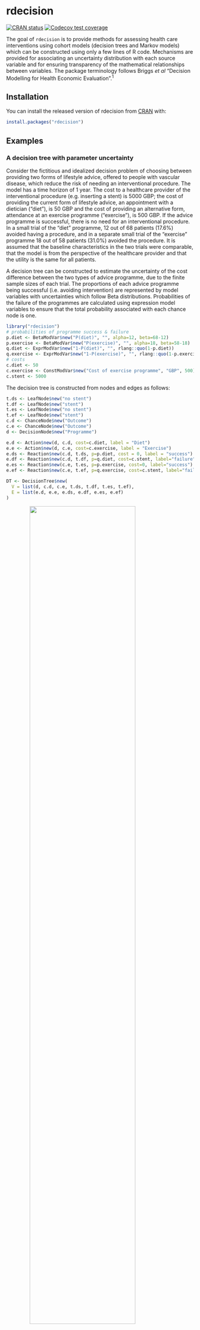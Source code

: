 
<!-- README.md is generated from README.Rmd. Please edit that file -->

# rdecision

<!-- badges: start -->

[![CRAN
status](https://www.r-pkg.org/badges/version/rdecision)](https://CRAN.R-project.org/package=rdecision)
[![Codecov test
coverage](https://codecov.io/gh/ajsims1704/rdecision/branch/master/graph/badge.svg)](https://codecov.io/gh/ajsims1704/rdecision?branch=master)
<!-- badges: end -->

The goal of `rdecision` is to provide methods for assessing health care
interventions using cohort models (decision trees and Markov models)
which can be constructed using only a few lines of R code. Mechanisms
are provided for associating an uncertainty distribution with each
source variable and for ensuring transparency of the mathematical
relationships between variables. The package terminology follows Briggs
*et al* “Decision Modelling for Health Economic Evaluation”.<sup>1</sup>

## Installation

You can install the released version of rdecision from
[CRAN](https://CRAN.R-project.org) with:

``` r
install.packages("rdecision")
```

## Examples

### A decision tree with parameter uncertainty

Consider the fictitious and idealized decision problem of choosing
between providing two forms of lifestyle advice, offered to people with
vascular disease, which reduce the risk of needing an interventional
procedure. The model has a time horizon of 1 year. The cost to a
healthcare provider of the interventional procedure (e.g. inserting a
stent) is 5000 GBP; the cost of providing the current form of lifestyle
advice, an appointment with a dietician (“diet”), is 50 GBP and the cost
of providing an alternative form, attendance at an exercise programme
(“exercise”), is 500 GBP. If the advice programme is successful, there
is no need for an interventional procedure. In a small trial of the
“diet” programme, 12 out of 68 patients (17.6%) avoided having a
procedure, and in a separate small trial of the “exercise” programme 18
out of 58 patients (31.0%) avoided the procedure. It is assumed that the
baseline characteristics in the two trials were comparable, that the
model is from the perspective of the healthcare provider and that the
utility is the same for all patients.

A decision tree can be constructed to estimate the uncertainty of the
cost difference between the two types of advice programme, due to the
finite sample sizes of each trial. The proportions of each advice
programme being successful (i.e. avoiding intervention) are represented
by model variables with uncertainties which follow Beta distributions.
Probabilities of the failure of the programmes are calculated using
expression model variables to ensure that the total probability
associated with each chance node is one.

``` r
library("rdecision")
# probabilities of programme success & failure
p.diet <- BetaModVar$new("P(diet)", "", alpha=12, beta=68-12)
p.exercise <- BetaModVar$new("P(exercise)", "", alpha=18, beta=58-18)
q.diet <- ExprModVar$new("1-P(diet)", "", rlang::quo(1-p.diet))
q.exercise <- ExprModVar$new("1-P(exercise)", "", rlang::quo(1-p.exercise))
# costs
c.diet <- 50
c.exercise <- ConstModVar$new("Cost of exercise programme", "GBP", 500)
c.stent <- 5000
```

The decision tree is constructed from nodes and edges as follows:

``` r
t.ds <- LeafNode$new("no stent")
t.df <- LeafNode$new("stent")
t.es <- LeafNode$new("no stent")
t.ef <- LeafNode$new("stent")
c.d <- ChanceNode$new("Outcome")
c.e <- ChanceNode$new("Outcome")
d <- DecisionNode$new("Programme")

e.d <- Action$new(d, c.d, cost=c.diet, label = "Diet")
e.e <- Action$new(d, c.e, cost=c.exercise, label = "Exercise")
e.ds <- Reaction$new(c.d, t.ds, p=p.diet, cost = 0, label = "success")
e.df <- Reaction$new(c.d, t.df, p=q.diet, cost=c.stent, label="failure")
e.es <- Reaction$new(c.e, t.es, p=p.exercise, cost=0, label="success")
e.ef <- Reaction$new(c.e, t.ef, p=q.exercise, cost=c.stent, label="failure")

DT <- DecisionTree$new(
  V = list(d, c.d, c.e, t.ds, t.df, t.es, t.ef),
  E = list(e.d, e.e, e.ds, e.df, e.es, e.ef)
)
```

<img src="man/figures/README-treedraw-1.png" width="75%" style="display: block; margin: auto;" />

The expected per-patient net cost of each option is obtained by
evaluating the tree with expected values of all variables using
`DT$evaluate()` and threshold values with `DT$threshold()`. Examination
of the results of evaluation shows that the expected per-patient net
cost of the diet advice programme is 4167.65 GBP and the per-patient net
cost of the exercise programme is 3948.28 GBP, a point estimate saving
of 219.37 GBP per patient if the exercise advice programme is adopted.
By univariate threshold analysis, the exercise program will be cost
saving when its cost of delivery is less than 719.73 GBP or when its
success rate is greater than 26.6%.

The confidence interval of the cost saving is estimated by repeated
evaluation of the tree, each time sampling from the uncertainty
distribution of the two probabilities using, for example,
`DT$evaluate(setvars="random", N=1000)` and inspecting the resulting
data frame. From 1000 runs, the 95% confidence interval of the per
patient cost saving is -510.86 GBP to 963.32 GBP, with 70.9% being cost
saving, and it can be concluded that more evidence is required to be
confident that the exercise programme is cost saving.

## A three-state Markov model

Sonnenberg and Beck<sup>2</sup> introduced an illustrative example of a
Markov process with three states: “Well”, “Disabled” and “Dead” and one
transition between each state, each with a per-cycle probability. In
`rdecision` such a model is constructed as follows. Note that
transitions from a state to itself must be specified if allowed,
otherwise the state would be a tunnel state.

``` r
# define the cycle time
tcycle = as.difftime(365.25, units="days")
# create states
s.well <- MarkovState$new(name="Well", utility=1)
s.disabled <- MarkovState$new(name="Disabled",utility=0.7)
s.dead <- MarkovState$new(name="Dead",utility=0)
# create transitions, leaving rates undefined
E <- list(
  MarkovTransition$new(s.well, s.well),
  MarkovTransition$new(s.dead, s.dead),
  MarkovTransition$new(s.disabled, s.disabled),
  MarkovTransition$new(s.well, s.disabled),
  MarkovTransition$new(s.well, s.dead),
  MarkovTransition$new(s.disabled, s.dead)
)
# create the model
M <- CohortMarkovModel$new(V = list(s.well, s.disabled, s.dead), E)
# create transition probability matrix
snames <- c("Well","Disabled","Dead")
Pt <- matrix(
  data = c(0.6, 0.2, 0.2, 0, 0.6, 0.4, 0, 0, 1),
  nrow = 3, byrow = TRUE,
  dimnames = list(source=snames, target=snames)
)
# set the transition rates from per-cycle probabilities
M$set_rates(Pt, tcycle)
```

<img src="man/figures/README-sb-1.png" width="75%" style="display: block; margin: auto;" />

With a starting population of 10,000, the model can be run for 25 years
as follows. The output of the `cycles` function is the Markov trace,
shown below, which replicates Table 2.<sup>2</sup>

``` r
# set the starting populations
M$reset(c(Well=10000, Disabled=0, Dead=0)) 
# cycle
MT <- M$cycles(25, tcycle=tcycle, hcc.pop=FALSE, hcc.cost=FALSE)
```

| Years |  Well | Disabled |  Dead | Cumulative Utility |
|------:|------:|---------:|------:|-------------------:|
|     0 | 10000 |        0 |     0 |                  0 |
|     1 |  6000 |     2000 |  2000 |               0.74 |
|     2 |  3600 |     2400 |  4000 |              1.268 |
|     3 |  2160 |     2160 |  5680 |              1.635 |
|    23 |     0 |        1 |  9999 |              2.375 |
|    24 |     0 |        0 | 10000 |              2.375 |
|    25 |     0 |        0 | 10000 |              2.375 |

# Acknowledgements

In addition to using base R,<sup>3</sup> `redecision` relies heavily on
the `R6` implementation of classes<sup>4</sup> and the `rlang` package
for error handling and non-standard evaluation used in expression model
variables.<sup>5</sup> Building the package vignettes and documentation
relies on the `testthat` package,<sup>6</sup> the `devtools`
package<sup>7</sup> and `rmarkdown`.<sup>10</sup>

Underpinning graph theory is based on terminology, definitions and
algorithms from Gross *et al*,<sup>11</sup> the Wikipedia
glossary<sup>12</sup> and links therein. Topological sorting of graphs
is based on Kahn’s algorithm.<sup>13</sup> Some of the terminology for
decision trees was based on the work of Kaminski *et al*<sup>14</sup>
and an efficient tree drawing algorithm was based on the work of
Walker.<sup>15</sup> In Markov models, matrix exponentiation for
converting transition rates into per-cycle probabilities, and *vice
versa*, relies on the `expm` package<sup>16</sup> and Markov model
representations are exported in the DOT language.<sup>17</sup>

Terminology for decision trees and Markov models in health economic
evaluation was based on the book by Briggs *et al*<sup>1</sup> and the
output format and terminology follows ISPOR
recommendations.<sup>19</sup>

Citations for examples used in vignettes are given in applicable
vignette files.

# References

<div id="refs" class="references csl-bib-body">

<div id="ref-briggs2006" class="csl-entry">

<span class="csl-left-margin">1 </span><span
class="csl-right-inline">Briggs A, Claxton K, Sculpher M. *Decision
modelling for health economic evaluation*. Oxford, UK: Oxford University
Press; 2006.</span>

</div>

<div id="ref-sonnenberg1993" class="csl-entry">

<span class="csl-left-margin">2 </span><span
class="csl-right-inline">Sonnenberg FA, Beck JR. Markov Models in
Medical Decision Making: A Practical Guide. *Medical Decision Making*
1993;**13**:322–38. <https://doi.org/10.1177/0272989X9301300409>.</span>

</div>

<div id="ref-rcoreteam2020" class="csl-entry">

<span class="csl-left-margin">3 </span><span class="csl-right-inline">R
Core Team. *R: A language and environment for statistical computing*.
Vienna, Austria: R Foundation for Statistical Computing; 2020.</span>

</div>

<div id="ref-chang2020" class="csl-entry">

<span class="csl-left-margin">4 </span><span
class="csl-right-inline">Chang W. *R6: Encapsulated classes with
reference semantics*. 2020.</span>

</div>

<div id="ref-henry2020" class="csl-entry">

<span class="csl-left-margin">5 </span><span
class="csl-right-inline">Henry L, Wickham H. *Rlang: Functions for base
types and core r and ’tidyverse’ features*. 2020.</span>

</div>

<div id="ref-wickham2011" class="csl-entry">

<span class="csl-left-margin">6 </span><span
class="csl-right-inline">Wickham H. Testthat: Get started with testing.
*The R Journal* 2011;**3**:5–10.</span>

</div>

<div id="ref-wickham2020" class="csl-entry">

<span class="csl-left-margin">7 </span><span
class="csl-right-inline">Wickham H, Hester J, Chang W. *Devtools: Tools
to make developing r packages easier*. 2020.</span>

</div>

<div id="ref-xie2018a" class="csl-entry">

<span class="csl-left-margin">8 </span><span
class="csl-right-inline">Xie Y, Allaire JJ, Grolemund G. *R markdown:
The definitive guide*. Boca Raton, Florida: Chapman and Hall/CRC;
2018.</span>

</div>

<div id="ref-allaire2020" class="csl-entry">

<span class="csl-left-margin">9 </span><span
class="csl-right-inline">Allaire J, Xie Y, McPherson J, Luraschi J,
Ushey K, Atkins A, *et al.* *Rmarkdown: Dynamic documents for r*.
2020.</span>

</div>

<div id="ref-xie2020" class="csl-entry">

<span class="csl-left-margin">10 </span><span
class="csl-right-inline">Xie Y, Dervieux C, Riederer E. *R markdown
cookbook*. Boca Raton, Florida: Chapman and Hall/CRC; 2020.</span>

</div>

<div id="ref-gross2013" class="csl-entry">

<span class="csl-left-margin">11 </span><span
class="csl-right-inline">Gross JL, Yellen J, Zhang P. *Handbook of Graph
Theory*. 2nd ed. Chapman and Hall/CRC.; 2013.</span>

</div>

<div id="ref-wikipedia2021" class="csl-entry">

<span class="csl-left-margin">12 </span><span
class="csl-right-inline">Wikipedia. Glossary of graph theory.
*Wikipedia* 2021.</span>

</div>

<div id="ref-kahn1962" class="csl-entry">

<span class="csl-left-margin">13 </span><span
class="csl-right-inline">Kahn AB. Topological sorting of large networks.
*Communications of the ACM* 1962;**5**:558–62.
<https://doi.org/10.1145/368996.369025>.</span>

</div>

<div id="ref-kaminski2018" class="csl-entry">

<span class="csl-left-margin">14 </span><span
class="csl-right-inline">Kamiński B, Jakubczyk M, Szufel P. A framework
for sensitivity analysis of decision trees. *Central European Journal of
Operational Research* 2018;**26**:135–59.
<https://doi.org/10.1007/s10100-017-0479-6>.</span>

</div>

<div id="ref-walker1989" class="csl-entry">

<span class="csl-left-margin">15 </span><span
class="csl-right-inline">Walker JQ. *A node-positioning algorithm for
general trees*. Chapel Hill: University of North Carolina; 1989.</span>

</div>

<div id="ref-goulet2021" class="csl-entry">

<span class="csl-left-margin">16 </span><span
class="csl-right-inline">Goulet V, Dutang C, Maechler M, Firth D,
Shapira M, Stadelmann M. *Expm: Matrix exponential, log, etc*.
2021.</span>

</div>

<div id="ref-gansner1993" class="csl-entry">

<span class="csl-left-margin">17 </span><span
class="csl-right-inline">Gansner ER, Koutsofios E, North SC, Vo K-P. A
technique for drawing directed graphs. *IEEE Transactions on Software
Engineering* 1993;**19**:214–30.
<https://doi.org/10.1109/32.221135>.</span>

</div>

<div id="ref-briggs2012a" class="csl-entry">

<span class="csl-left-margin">18 </span><span
class="csl-right-inline">Briggs AH, Weinstein MC, Fenwick EAL, Karnon J,
Sculpher MJ, Paltiel AD. Model Parameter Estimation and Uncertainty: A
Report of the ISPOR-SMDM Modeling Good Research Practices Task Force-6.
*Value in Health* 2012;**15**:835–42.
<https://doi.org/10.1016/j.jval.2012.04.014>.</span>

</div>

<div id="ref-siebert2012" class="csl-entry">

<span class="csl-left-margin">19 </span><span
class="csl-right-inline">Siebert U, Alagoz O, Bayoumi AM, Jahn B, Owens
DK, Cohen DJ, *et al.* State-Transition Modeling: A Report of the
ISPOR-SMDM Modeling Good Research Practices Task Force-3. *Value in
Health* 2012;**15**:812–20.
<https://doi.org/10.1016/j.jval.2012.06.014>.</span>

</div>

</div>
